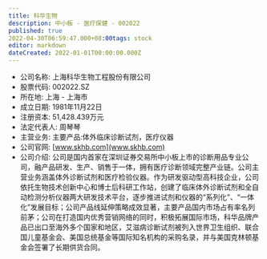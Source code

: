 ```yaml
---
title: 科华生物
description: 中小板 - 医疗保健 - 002022
published: true
2022-04-30T06:59:47.000+08:00tags: stock
editor: markdown
dateCreated: 2022-01-01T00:00:00.000Z
---
```


- 公司名称: 上海科华生物工程股份有限公司
- 股票代码: 002022.SZ
- 所在地: 上海 - 上海市
- 成立日期: 1981年11月22日
- 注册资本: 51,428.439万元
- 法定代表人: 周琴琴
- 主营业务: 主要产品:体外临床诊断试剂，医疗仪器
- 公司官网: [www.skhb.com](www.skhb.com)
- 公司介绍: 公司是国内首家在深圳证券交易所中小板上市的诊断用品专业公司，融产品研发、生产、销售于一体，拥有医疗诊断领域完整产业链。公司主营业务涵盖体外诊断试剂和医疗检验仪器。作为研发驱动型高科技企业，公司依托生物技术创新中心和博士后科研工作站，创建了临床体外诊断试剂和全自动检测分析仪器两大研发技术平台，逐步推进试剂和仪器的“系列化”、“一体化”发展目标；公司产品线延伸策略成效显著，主要产品国内市场占有率名列前茅；公司在打造国内优秀营销网络的同时，积极拓展国际市场，科华品牌产品已出口至海外多个国家和地区，艾滋病诊断试剂被列入世界卫生组织、联合国儿童基金会、美国总统基金等国际知名机构的采购名录，并与美国克林顿基金会签署了长期供货合同。


